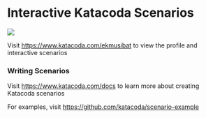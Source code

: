 # Interactive Katacoda Scenarios

[![](http://shields.katacoda.com/katacoda/ekmusibat/count.svg)](https://www.katacoda.com/ekmusibat "Get your profile on Katacoda.com")

Visit https://www.katacoda.com/ekmusibat to view the profile and interactive scenarios

### Writing Scenarios
Visit https://www.katacoda.com/docs to learn more about creating Katacoda scenarios

For examples, visit https://github.com/katacoda/scenario-example
